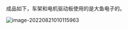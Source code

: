 成品如下，车架和电机驱动板使用的是大鱼电子的。

![image-20220821010115963](https://kulya-pic.oss-cn-shanghai.aliyuncs.com/202208210101067.png)